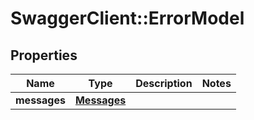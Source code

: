 # SwaggerClient::ErrorModel

## Properties
Name | Type | Description | Notes
------------ | ------------- | ------------- | -------------
**messages** | [**Messages**](Messages.md) |  | 


